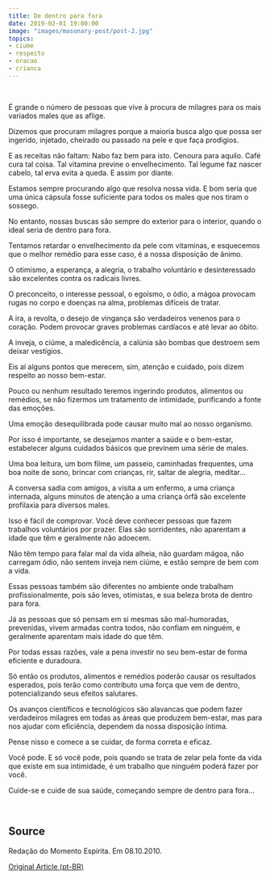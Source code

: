 ```yaml
---
title: De dentro para fora
date: 2019-02-01 19:00:00
image: "images/masonary-post/post-2.jpg"
topics: 
- ciume
- respeito
- oracao
- crianca
---
```


 

É grande o número de pessoas que vive à procura de milagres para os mais
variados males que as aflige.

Dizemos que procuram milagres porque a maioria busca algo que possa ser
ingerido, injetado, cheirado ou passado na pele e que faça prodígios.

E as receitas não faltam: Nabo faz bem para isto. Cenoura para aquilo. Café
cura tal coisa. Tal vitamina previne o envelhecimento. Tal legume faz nascer
cabelo, tal erva evita a queda. E assim por diante.

Estamos sempre procurando algo que resolva nossa vida. E bom seria que uma
única cápsula fosse suficiente para todos os males que nos tiram o sossego.

No entanto, nossas buscas são sempre do exterior para o interior, quando o
ideal seria de dentro para fora.

Tentamos retardar o envelhecimento da pele com vitaminas, e esquecemos que o
melhor remédio para esse caso, é a nossa disposição de ânimo.

O otimismo, a esperança, a alegria, o trabalho voluntário e desinteressado são
excelentes contra os radicais livres.

O preconceito, o interesse pessoal, o egoísmo, o ódio, a mágoa provocam rugas
no corpo e doenças na alma, problemas difíceis de tratar.

A ira, a revolta, o desejo de vingança são verdadeiros venenos para o coração.
Podem provocar graves problemas cardíacos e até levar ao óbito.

A inveja, o ciúme, a maledicência, a calúnia são bombas que destroem sem deixar
vestígios.

Eis aí alguns pontos que merecem, sim, atenção e cuidado, pois dizem respeito
ao nosso bem-estar.

Pouco ou nenhum resultado teremos ingerindo produtos, alimentos ou remédios, se
não fizermos um tratamento de intimidade, purificando a fonte das emoções.

Uma emoção desequilibrada pode causar muito mal ao nosso organismo.

Por isso é importante, se desejamos manter a saúde e o bem-estar, estabelecer
alguns cuidados básicos que previnem uma série de males.

Uma boa leitura, um bom filme, um passeio, caminhadas frequentes, uma boa noite
de sono, brincar com crianças, rir, saltar de alegria, meditar...

A conversa sadia com amigos, a visita a um enfermo, a uma criança internada,
alguns minutos de atenção a uma criança órfã são excelente profilaxia para
diversos males.

Isso é fácil de comprovar. Você deve conhecer pessoas que fazem trabalhos
voluntários por prazer. Elas são sorridentes, não aparentam a idade que têm e
geralmente não adoecem.

Não têm tempo para falar mal da vida alheia, não guardam mágoa, não carregam
ódio, não sentem inveja nem ciúme, e estão sempre de bem com a vida.

Essas pessoas também são diferentes no ambiente onde trabalham
profissionalmente, pois são leves, otimistas, e sua beleza brota de dentro para
fora.

Já as pessoas que só pensam em si mesmas são mal-humoradas, prevenidas, vivem
armadas contra todos, não confiam em ninguém, e geralmente aparentam mais idade
do que têm.

Por todas essas razões, vale a pena investir no seu bem-estar de forma
eficiente e duradoura.

Só então os produtos, alimentos e remédios poderão causar os resultados
esperados, pois terão como contributo uma força que vem de dentro,
potencializando seus efeitos salutares.

Os avanços científicos e tecnológicos são alavancas que podem fazer verdadeiros
milagres em todas as áreas que produzem bem-estar, mas para nos ajudar com
eficiência, dependem da nossa disposição íntima.

Pense nisso e comece a se cuidar, de forma correta e eficaz.

Você pode. E só você pode, pois quando se trata de zelar pela fonte da vida que
existe em sua intimidade, é um trabalho que ninguém poderá fazer por você.

Cuide-se e cuide de sua saúde, começando sempre de dentro para fora...

 

## Source
Redação do Momento Espírita.
Em 08.10.2010.



[Original Article (pt-BR)](http://momento.com.br/pt/ler_texto.php?id=1347)
